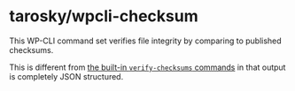 # tarosky/wpcli-checksum

This WP-CLI command set verifies file integrity by comparing to published checksums.

This is different from [the built-in `verify-checksums` commands](https://github.com/wp-cli/checksum-command) in that output is completely JSON structured.
